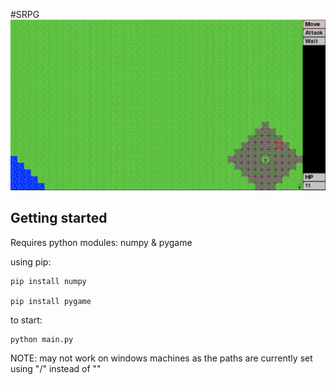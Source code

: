 #SRPG
![alt tag](./example.png)

## Getting started
Requires python modules: numpy & pygame

using pip:

    pip install numpy

    pip install pygame

to start: 

    python main.py

NOTE: may not work on windows machines as the paths are currently set using "/" instead of "\"
